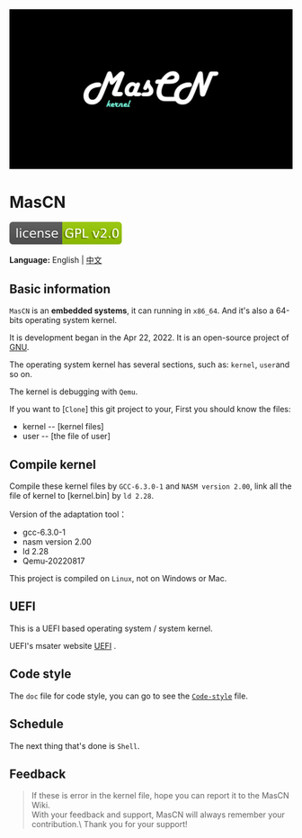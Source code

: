 <img src="https://github.com/Oringes9235/Oringes9235.github.io/blob/master/images/MasCNLogo.png">

# MasCN

<img src="https://github.com/Oringes9235/Oringes9235.github.io/blob/master/images/license.svg">

**Language:** English | [中文](https://github.com/Oringes9235/MasCN/blob/master/README-zh-cn.md) 

## Basic information

`MasCN` is an **embedded systems**, it can running in `x86_64`. And it's also a 64-bits operating system kernel.

It is development began in the Apr 22, 2022. It is an open-source project of [GNU](https://www.gnu.org).

The operating system kernel has several sections, such as: `kernel`, `user`and so on.

The kernel is debugging with `Qemu`.

If you want to [`Clone`] this git project to your, First you should know the files:

* kernel -- [kernel files] 
* user -- [the file of user]

## Compile kernel

Compile these kernel files by `GCC-6.3.0-1` and `NASM version 2.00`, link all the file of kernel to [kernel.bin] by `ld 2.28`.

Version of the adaptation tool：

* gcc-6.3.0-1
* nasm version 2.00
* ld 2.28
* Qemu-20220817

This project is compiled on `Linux`, not on Windows or Mac.

## UEFI

This is a UEFI based operating system / system kernel.

UEFI's msater website [UEFI](https://uefi.org) .

## Code style

The `doc` file for code style, you can go to see the [`Code-style`](https://github.com/Oringes9235/MasCN/blob/master/docs/kernel/Code-style.md/) file.

## Schedule

The next thing that's done is `Shell`.

## Feedback

> If these is error in the kernel file, hope you can report it to the MasCN Wiki.\
> With your feedback and support, MasCN will always remember your contribution.\ 
> Thank you for your support!

